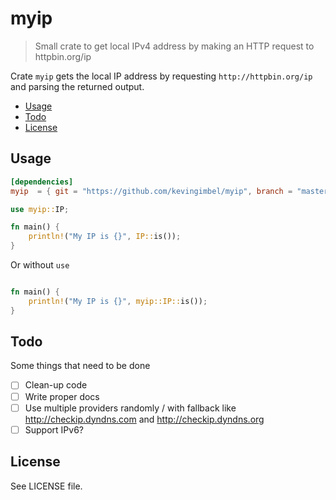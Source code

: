# myip
> Small crate to get local IPv4 address by making an HTTP request to httpbin.org/ip

Crate `myip` gets the local IP address by requesting `http://httpbin.org/ip` and parsing the returned output.

<!-- BEGIN mktoc -->
- [Usage](#usage)
- [Todo](#todo)
- [License](#license)
<!-- END mktoc -->

## Usage

```toml
[dependencies]
myip  = { git = "https://github.com/kevingimbel/myip", branch = "master" } 
```

```rust
use myip::IP;

fn main() {
    println!("My IP is {}", IP::is());
}
```

Or without `use`

```rust

fn main() {
    println!("My IP is {}", myip::IP::is());
}
```

## Todo

Some things that need to be done

- [ ] Clean-up code
- [ ] Write proper docs
- [ ] Use multiple providers randomly / with fallback like http://checkip.dyndns.com and http://checkip.dyndns.org
- [ ] Support IPv6? 
 
## License
 
 See LICENSE file. 